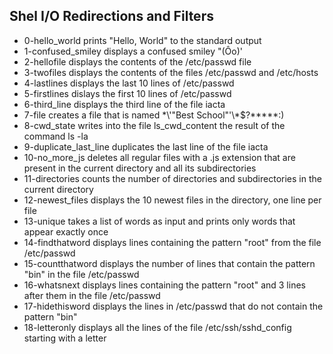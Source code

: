 ## Shel I/O Redirections and Filters

- 0-hello_world prints "Hello, World" to the standard output
- 1-confused_smiley displays a confused smiley "(Ôo)'
- 2-hellofile displays the contents of the /etc/passwd file
- 3-twofiles displays the contents of the files /etc/passwd and /etc/hosts
- 4-lastlines displays the last 10 lines of /etc/passwd
- 5-firstlines dislays the first 10 lines of /etc/passwd
- 6-third_line displays the third line of the file iacta
- 7-file creates a file that is named \*\\'"Best School"\'\\*$\?\*\*\*\*\*:)
- 8-cwd_state writes into the file ls_cwd_content the result of the command ls -la
- 9-duplicate_last_line duplicates the last line of the file iacta
- 10-no_more_js deletes all regular files with a .js extension that are present in the current directory and all its subdirectories
- 11-directories counts the number of directories and subdirectories in the current directory
- 12-newest_files displays the 10 newest files in the directory, one line per file
- 13-unique takes a list of words as input and prints only words that appear exactly once
- 14-findthatword displays lines containing the pattern "root" from the file /etc/passwd
- 15-countthatword displays the number of lines that contain the pattern "bin" in the file /etc/passwd
- 16-whatsnext displays lines containing the pattern "root" and 3 lines after them in the file /etc/passwd
- 17-hidethisword displays the lines in /etc/passwd that do not contain the pattern "bin"
- 18-letteronly displays all the lines of the file /etc/ssh/sshd_config starting with a letter
